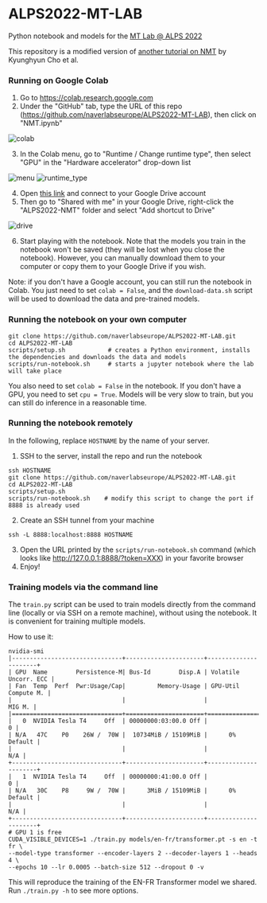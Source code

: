 # ALPS2022-MT-LAB
Python notebook and models for the [MT Lab @ ALPS 2022](http://lig-alps.imag.fr)

This repository is a modified version of [another tutorial on NMT](https://github.com/nyu-dl/AMMI-2019-NLP-Part2/blob/master/02-day-RLM%26NMT/02.c.NMT/NMT.ipynb) by Kyunghyun Cho et al.

### Running on Google Colab

1. Go to https://colab.research.google.com
2. Under the "GitHub" tab, type the URL of this repo (https://github.com/naverlabseurope/ALPS2022-MT-LAB), then click on "NMT.ipynb"

![colab](https://user-images.githubusercontent.com/1795321/149558712-e71a0148-a340-455d-9dbb-5809f900773c.png)

3. In the Colab menu, go to "Runtime / Change runtime type", then select "GPU" in the "Hardware accelerator" drop-down list

![menu](https://user-images.githubusercontent.com/1795321/149558757-faa37df1-91a6-44d9-ada6-b6538f672b21.png)
![runtime_type](https://user-images.githubusercontent.com/1795321/149558769-34256107-f504-416c-9353-6f61c7835dd1.png)

4. Open [this link](https://drive.google.com/drive/folders/1E07YaKths98YpoBCH2PjdtTPqOXgfdZB?usp=sharing) and connect to your Google Drive account
5. Then go to "Shared with me" in your Google Drive, right-click the "ALPS2022-NMT" folder and select "Add shortcut to Drive"

![drive](https://user-images.githubusercontent.com/1795321/149558193-c7d008e7-09c8-418d-8fcf-2cfb517a52dc.png)

6. Start playing with the notebook. Note that the models you train in the notebook won't be saved (they will be lost when you close the notebook). However, you can manually download them to your computer or copy them to your Google Drive if you wish.

Note: if you don't have a Google account, you can still run the notebook in Colab. You just need to set `colab = False`, and the `download-data.sh` script will be used to download the data and pre-trained models.

### Running the notebook on your own computer

```
git clone https://github.com/naverlabseurope/ALPS2022-MT-LAB.git
cd ALPS2022-MT-LAB
scripts/setup.sh            # creates a Python environment, installs the dependencies and downloads the data and models
scripts/run-notebook.sh     # starts a jupyter notebook where the lab will take place
```
You also need to set `colab = False` in the notebook.
If you don't have a GPU, you need to set `cpu = True`. Models will be very slow to train, but you can still do inference in a reasonable time.

### Running the notebook remotely

In the following, replace `HOSTNAME` by the name of your server.

1. SSH to the server, install the repo and run the notebook
```
ssh HOSTNAME
git clone https://github.com/naverlabseurope/ALPS2022-MT-LAB.git
cd ALPS2022-MT-LAB
scripts/setup.sh
scripts/run-notebook.sh    # modify this script to change the port if 8888 is already used
```
2. Create an SSH tunnel from your machine
```
ssh -L 8888:localhost:8888 HOSTNAME
```
3. Open the URL printed by the `scripts/run-notebook.sh` command (which looks like http://127.0.0.1:8888/?token=XXX) in your favorite browser
4. Enjoy!

### Training models via the command line

The `train.py` script can be used to train models directly from the command line (locally or via SSH on a remote machine), without using the notebook. It is convenient for training multiple models.

How to use it:

```
nvidia-smi
|-------------------------------+----------------------+----------------------+
| GPU  Name        Persistence-M| Bus-Id        Disp.A | Volatile Uncorr. ECC |
| Fan  Temp  Perf  Pwr:Usage/Cap|         Memory-Usage | GPU-Util  Compute M. |
|                               |                      |               MIG M. |
|===============================+======================+======================|
|   0  NVIDIA Tesla T4     Off  | 00000000:03:00.0 Off |                    0 |
| N/A   47C    P0    26W /  70W |  10734MiB / 15109MiB |      0%      Default |
|                               |                      |                  N/A |
+-------------------------------+----------------------+----------------------+
|   1  NVIDIA Tesla T4     Off  | 00000000:41:00.0 Off |                    0 |
| N/A   30C    P8     9W /  70W |      3MiB / 15109MiB |      0%      Default |
|                               |                      |                  N/A |
+-------------------------------+----------------------+----------------------+
# GPU 1 is free
CUDA_VISIBLE_DEVICES=1 ./train.py models/en-fr/transformer.pt -s en -t fr \
--model-type transformer --encoder-layers 2 --decoder-layers 1 --heads 4 \
--epochs 10 --lr 0.0005 --batch-size 512 --dropout 0 -v
```

This will reproduce the training of the EN-FR Transformer model we shared.
Run `./train.py -h` to see more options.
